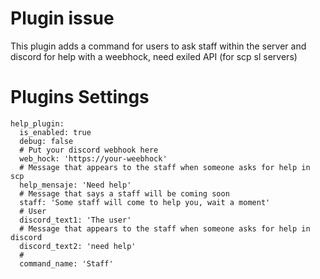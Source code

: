 # Plugin issue
This plugin adds a command for users to ask staff within the server and discord for help with a weebhock, need exiled API (for scp sl servers)
# Plugins Settings
```
help_plugin:
  is_enabled: true
  debug: false
  # Put your discord webhook here
  web_hock: 'https://your-weebhock'
  # Message that appears to the staff when someone asks for help in scp
  help_mensaje: 'Need help'
  # Message that says a staff will be coming soon
  staff: 'Some staff will come to help you, wait a moment'
  # User
  discord_text1: 'The user'
  # Message that appears to the staff when someone asks for help in discord
  discord_text2: 'need help'
  # 
  command_name: 'Staff'
```
